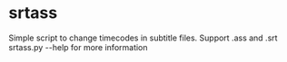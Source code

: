 # srtass
Simple script to change timecodes in subtitle files. Support .ass and .srt
srtass.py --help for more information

